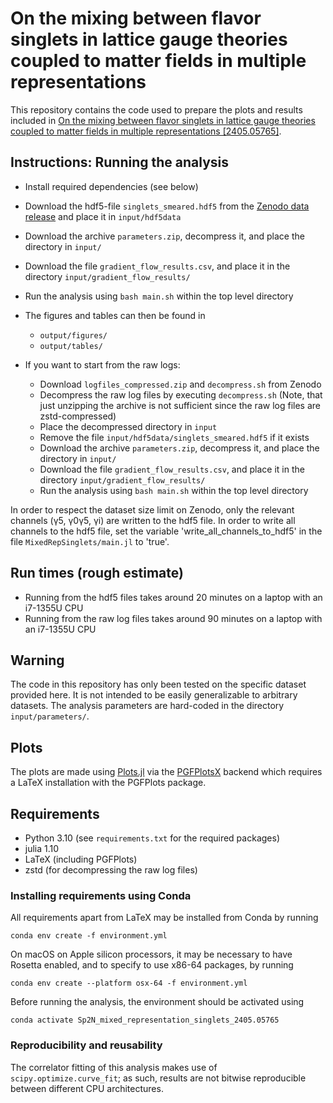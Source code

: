 # On the mixing between flavor singlets in lattice gauge theories coupled to matter fields in multiple representations
This repository contains the code used to prepare the plots and results included in [On the mixing between flavor singlets in lattice gauge theories coupled to matter fields in multiple representations [2405.05765]](https://arxiv.org/abs/2405.05765).

## Instructions: Running the analysis
- Install required dependencies (see below)
- Download the hdf5-file `singlets_smeared.hdf5` from the [Zenodo data release]() and place it in `input/hdf5data`
- Download the archive `parameters.zip`, decompress it, and place the directory in `input/`
- Download the file `gradient_flow_results.csv`, and place it in the directory `input/gradient_flow_results/`
- Run the analysis using `bash main.sh` within the top level directory
- The figures and tables can then be found in
    - `output/figures/`
    - `output/tables/`

- If you want to start from the raw logs:
    - Download `logfiles_compressed.zip` and `decompress.sh` from Zenodo
    - Decompress the raw log files by executing `decompress.sh` (Note, that just unzipping the archive is not sufficient since the raw log files are zstd-compressed)
    - Place the decompressed directory in `input`
    - Remove the file `input/hdf5data/singlets_smeared.hdf5` if it exists
    - Download the archive `parameters.zip`, decompress it, and place the directory in `input/`
    - Download the file `gradient_flow_results.csv`, and place it in the directory `input/gradient_flow_results/`
    - Run the analysis using `bash main.sh` within the top level directory

In order to respect the dataset size limit on Zenodo, only the relevant channels (γ5, γ0γ5, γi) are written to the hdf5 file. In order to write all channels to the hdf5 file, set the variable 'write_all_channels_to_hdf5' in the file `MixedRepSinglets/main.jl` to 'true'.

## Run times (rough estimate)

- Running from the hdf5 files takes around 20 minutes on a laptop with an i7-1355U CPU
- Running from the raw log files takes around 90 minutes on a laptop with an i7-1355U CPU

## Warning

The code in this repository has only been tested on the specific dataset provided here. It is not intended to be easily generalizable to arbitrary datasets. The analysis parameters are hard-coded in the directory `input/parameters/`.

## Plots

The plots are made using [Plots.jl](https://zenodo.org/record/7994271) via the [PGFPlotsX](https://github.com/KristofferC/PGFPlotsX.jl) backend which requires a LaTeX installation with the PGFPlots package.

## Requirements

- Python 3.10 (see `requirements.txt` for the required packages)
- julia 1.10
- LaTeX (including PGFPlots)
- zstd (for decompressing the raw log files)

### Installing requirements using Conda

All requirements apart from LaTeX may be installed from Conda by running

    conda env create -f environment.yml

On macOS on Apple silicon processors,
it may be necessary to have Rosetta enabled,
and to specify to use x86-64 packages,
by running

    conda env create --platform osx-64 -f environment.yml

Before running the analysis,
the environment should be activated using

    conda activate Sp2N_mixed_representation_singlets_2405.05765

### Reproducibility and reusability

The correlator fitting of this analysis makes use of `scipy.optimize.curve_fit`; as such, results are not bitwise reproducible between different CPU architectures.
